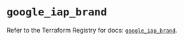 # `google_iap_brand`

Refer to the Terraform Registry for docs: [`google_iap_brand`](https://registry.terraform.io/providers/hashicorp/google-beta/5.43.1/docs/resources/google_iap_brand).

